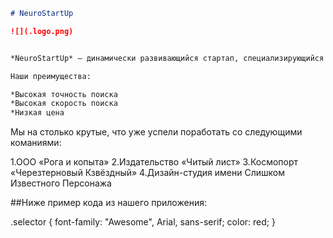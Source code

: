 ```markdown
# NeuroStartUp

![](.logo.png)


*NeuroStartUp* — динамически развивающийся стартап, специализирующийся на поиске с использованием новейших технологий искусственного интеллекта.

Наши преимущества:

*Высокая точность поиска
*Высокая скорость поиска
*Низкая цена
```
Мы на столько крутые, что уже успели поработать со следующими команиями:

1.ООО «Рога и копыта»
2.Издательство «Читый лист»
3.Космопорт «Черезтерновый Кзвёздный»
4.Дизайн-студия имени Слишком Известного Персонажа

##Ниже пример кода из нашего приложения:

.selector {
  font-family: "Awesome", Arial, sans-serif;
  color: red;
}
